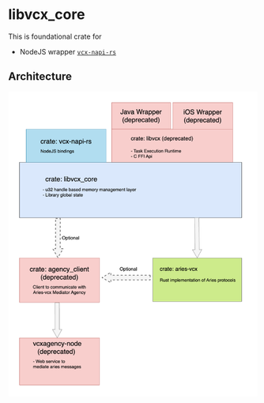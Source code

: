 # libvcx_core
This is foundational crate for
- NodeJS wrapper [`vcx-napi-rs`](../wrappers/vcx-napi-rs)

## Architecture

<img alt="Libvcx architecture diagram" src="../docs/architecture/architecture_230223_libvcx.png"/>
